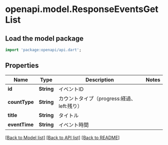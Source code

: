 # openapi.model.ResponseEventsGetList

## Load the model package
```dart
import 'package:openapi/api.dart';
```

## Properties
Name | Type | Description | Notes
------------ | ------------- | ------------- | -------------
**id** | **String** | イベントID | 
**countType** | **String** | カウントタイプ（progress:経過、left:残り） | 
**title** | **String** | タイトル | 
**eventTime** | **String** | イベント時間 | 

[[Back to Model list]](../README.md#documentation-for-models) [[Back to API list]](../README.md#documentation-for-api-endpoints) [[Back to README]](../README.md)


